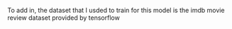 To add in, the dataset that I usded to train for this model is the imdb movie review dataset provided by tensorflow
